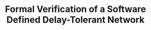 ---
title:  Formal Verification of a Software Defined Delay-Tolerant Network
authors: Jan-Paul Ramos-Dávila, Alwyn E. Goodloe
type: 
category: workshop
conf: CoqPL
in: "The Eleventh International Workshop on Coq for Programming Languages, co-located with POPL"
year: 2025
month: 
dates: 
pages: In Submission
---